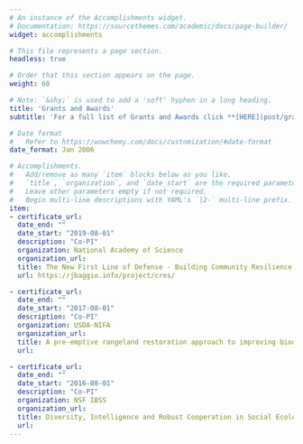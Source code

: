 ```yaml
---
# An instance of the Accomplishments widget.
# Documentation: https://sourcethemes.com/academic/docs/page-builder/
widget: accomplishments

# This file represents a page section.
headless: true

# Order that this section appears on the page.
weight: 60

# Note: `&shy;` is used to add a 'soft' hyphen in a long heading.
title: 'Grants and Awards'
subtitle: 'For a full list of Grants and Awards click **[HERE](post/grants-awards)**'

# Date format
#   Refer to https://wowchemy.com/docs/customization/#date-format
date_format: Jan 2006

# Accomplishments.
#   Add/remove as many `item` blocks below as you like.
#   `title`, `organization`, and `date_start` are the required parameters.
#   Leave other parameters empty if not required.
#   Begin multi-line descriptions with YAML's `|2-` multi-line prefix.
item:
- certificate_url:
  date_end: ""
  date_start: "2019-08-01"
  description: "Co-PI"
  organization: National Academy of Science
  organization_url:
  title: The New First Line of Defense - Building Community Resilience through Residential Risk Disclosure Resilience ($3,403,554.00)
  url: https://jbaggio.info/project/cres/

- certificate_url:
  date_end: ""
  date_start: "2017-08-01"
  description: "Co-PI"
  organization: USDA-NIFA
  organization_url:
  title: A pre-emptive rangeland restoration approach to improving biodiversity and provision of ecosystem services ($500,000)
  url:

- certificate_url:
  date_end: ""
  date_start: "2016-08-01"
  description: "Co-PI"
  organization: NSF IBSS
  organization_url:
  title: Diversity, Intelligence and Robust Cooperation in Social Ecological Systems ($465,893)
  url:
---
```

